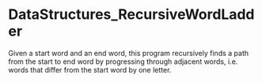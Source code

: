 # DataStructures_RecursiveWordLadder
Given a start word and an end word, this program recursively finds a path from the start to end word by progressing through adjacent words, i.e. words that differ from the start word by one letter. 
